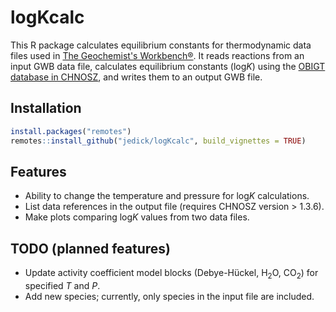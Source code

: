 # logKcalc

This R package calculates equilibrium constants for thermodynamic data files used in [The Geochemist's Workbench®](https://www.gwb.com).
It reads reactions from an input GWB data file, calculates equilibrium constants (log*K*) using the [OBIGT database in CHNOSZ](http://chnosz.net/vignettes/obigt.html), and writes them to an output GWB file.

## Installation

```R
install.packages("remotes")
remotes::install_github("jedick/logKcalc", build_vignettes = TRUE)
```

## Features

  * Ability to change the temperature and pressure for log*K* calculations.
  * List data references in the output file (requires CHNOSZ version > 1.3.6).
  * Make plots comparing log*K* values from two data files.

## TODO (planned features)

  * Update activity coefficient model blocks (Debye-Hückel, H<sub>2</sub>O, CO<sub>2</sub>) for specified *T* and *P*.
  * Add new species; currently, only species in the input file are included.
